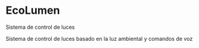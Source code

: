 # EcoLumen
Sistema de control de luces

Sistema de control de luces basado en la luz ambiental y comandos de voz
